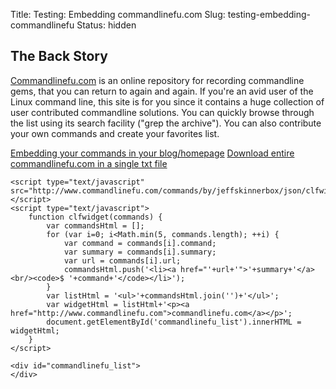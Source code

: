 Title: Testing: Embedding commandlinefu.com
Slug: testing-embedding-commandlinefu
Status: hidden

## The Back Story
[Commandlinefu.com][01] is an online repository for recording commandline gems,
that you can return to again and again. 
If you're an avid user of the Linux command line, this site is for you
since it contains a huge collection of user contributed commandline solutions.
You can quickly browse through the list using its search facility ("grep the archive").
You can also contribute your own commands and create your favorites list.

[Embedding your commands in your blog/homepage](http://www.commandlinefu.com/site/widget)
[Download entire commandlinefu.com in a single txt file](http://pmoghadam.com/homepage/HTML/commandlinefu-downloader.html)

```
<script type="text/javascript" src="http://www.commandlinefu.com/commands/by/jeffskinnerbox/json/clfwidget/"></script>
<script type="text/javascript">
    function clfwidget(commands) {
        var commandsHtml = [];
        for (var i=0; i<Math.min(5, commands.length); ++i) {
            var command = commands[i].command;
            var summary = commands[i].summary;
            var url = commands[i].url;
            commandsHtml.push('<li><a href="'+url+'">'+summary+'</a><br/><code>$ '+command+'</code></li>');
        }
        var listHtml = '<ul>'+commandsHtml.join('')+'</ul>';
        var widgetHtml = listHtml+'<p><a href="http://www.commandlinefu.com">commandlinefu.com</a></p>';
        document.getElementById('commandlinefu_list').innerHTML = widgetHtml;
    }
</script>

<div id="commandlinefu_list">
</div>
```


[01]:http://www.commandlinefu.com/
